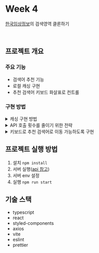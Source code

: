 # **Week 4**

[한국임상정보](https://clinicaltrialskorea.com/)의 검색영역 클론하기

<br>

## **프로젝트 개요**

### **주요 기능**

- 검색어 추천 기능
- 로컬 캐싱 구현
- 추천 검색어 키보드 화살표로 컨트롤

### **구현 방법**

<details>
<summary>캐싱 구현 방법</summary>
<div markdown="1">

업데이트 예정

</div>
</details>

<details>
<summary>API 호출 횟수를 줄이기 위한 전략</summary>
<div markdown="1">

업데이트 예정

</div>
</details>

<details>
<summary>키보드로 추천 검색어로 이동 가능하도록 구현</summary>
<div markdown="1">

업데이트 예정

</div>
</details>

## **프로젝트 실행 방법**

1. 설치 `npm install`
2. 서버 실행([api 참고](https://github.com/walking-sunset/assignment-api))
3. 서버 env 설정
4. 실행 `npm run start`

## **기술 스택**

- typescript
- react
- styled-components
- axios
- vite
- eslint
- prettier
